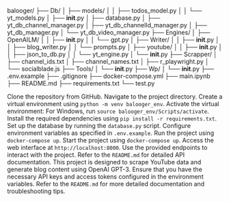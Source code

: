 balooger/
├── Db/
│   ├── models/
│   │   ├── todos_model.py
│   │   └── yt_models.py
│   ├── __init__.py
│   ├── database.py
│   ├── yt_db_channel_manager.py
│   ├── yt_db_channelId_manager.py
│   ├── yt_db_manager.py
│   └── yt_db_video_manager.py
├── Engines/
│   ├── OpenAILM/
│   │   ├── __init__.py
│   │   └── gpt.py
│   ├── Writer/
│   │   ├── __init__.py
│   │   ├── blog_writer.py
│   │   └── prompts.py
│   ├── youtube/
│   │   ├── __init__.py
│   │   ├── json_to_db.py
│   │   └── yt_engine.py
│   └── __init__.py
├── Scrapper/
│   ├── channel_ids.txt
│   ├── channel_names.txt
│   ├── r_playwright.py
│   └── socialblade.js
├── Tools/
│   └── __init__.py
├── Wp/
│   └── __init__.py
├── .env.example
├── .gitignore
├── docker-compose.yml
├── main.ipynb
├── README.md
├── requirements.txt
└── test.py

<ProjectOverview>
    <FolderStructure>
        <Folder name="balooger">
            <Folder name="Db">
                <Folder name="models">
                    <File name="todos_model.py" />
                    <File name="yt_models.py" />
                </Folder>
                <File name="__init__.py" />
                <File name="database.py" />
                <File name="yt_db_channel_manager.py" />
                <File name="yt_db_channelId_manager.py" />
                <File name="yt_db_manager.py" />
                <File name="yt_db_video_manager.py" />
            </Folder>
            <Folder name="Engines">
                <Folder name="OpenAILM">
                    <File name="__init__.py" />
                    <File name="gpt.py" />
                </Folder>
                <Folder name="Writer">
                    <File name="__init__.py" />
                    <File name="blog_writer.py" />
                    <File name="prompts.py" />
                </Folder>
                <Folder name="youtube">
                    <File name="__init__.py" />
                    <File name="json_to_db.py" />
                    <File name="yt_engine.py" />
                </Folder>
                <File name="__init__.py" />
            </Folder>
            <Folder name="Scrapper">
                <File name="channel_ids.txt" />
                <File name="channel_names.txt" />
                <File name="r_playwright.py" />
                <File name="socialblade.js" />
            </Folder>
            <Folder name="Tools">
                <File name="__init__.py" />
            </Folder>
            <Folder name="Wp">
                <File name="__init__.py" />
            </Folder>
            <File name=".env.example" />
            <File name=".gitignore" />
            <File name="docker-compose.yml" />
            <File name="main.ipynb" />
            <File name="README.md" />
            <File name="requirements.txt" />
            <File name="test.py" />
            <File name="routes">
                <File name="route.py" />
            </File>
        </Folder>
    </FolderStructure>
    <TechStack>
        <Technology name="Python" version="3.10.6" description="Programming language used for the project." />
        <Technology name="FastAPI" version="latest" description="Web framework for building APIs." />
        <Technology name="Uvicorn" version="latest" description="ASGI server for serving FastAPI applications." />
        <Technology name="Pymongo" version="latest" description="MongoDB driver for Python." />
        <Technology name="Google API Python Client" version="latest" description="Client library for accessing Google APIs." />
        <Technology name="Pandas" version="latest" description="Data manipulation and analysis library." />
        <Technology name="Seaborn" version="latest" description="Statistical data visualization library." />
        <Technology name="Matplotlib" version="latest" description="Plotting library for creating static, animated, and interactive visualizations." />
        <Technology name="Pytest-Playwright" version="latest" description="End-to-end testing library using Playwright." />
        <Technology name="Python-dotenv" version="latest" description="Reads key-value pairs from a .env file and can set them as environment variables." />
        <Technology name="HTTPX" version="latest" description="HTTP client for Python." />
        <Technology name="Markdown" version="latest" description="Library for converting Markdown to HTML." />
        <Technology name="Motor" version="latest" description="Asynchronous Python driver for MongoDB." />
        <Technology name="IJJSON" version="latest" description="Iterative JSON parser." />
        <Technology name="IPykernel" version="latest" description="Jupyter kernel for Python." />
        <Technology name="Docker" version="19.03" description="Containerization platform used for deployment." />
    </TechStack>
    <FileDescriptions>
        <File name="todos_model.py" description="Defines the database model for todos." />
        <File name="yt_models.py" description="Defines the database models for YouTube channels and videos." />
        <File name="__init__.py" description="Initializes Python packages." />
        <File name="database.py" description="Handles database connections and sessions." />
        <File name="yt_db_channel_manager.py" description="Manages YouTube channel data in the database." />
        <File name="yt_db_channelId_manager.py" description="Manages YouTube channel IDs in the database." />
        <File name="yt_db_manager.py" description="General YouTube database manager handling channels and videos." />
        <File name="yt_db_video_manager.py" description="Manages YouTube video data in the database." />
        <File name="gpt.py" description="Interacts with OpenAI GPT-3 for text generation." />
        <File name="blog_writer.py" description="Generates blog content using predefined prompts." />
        <File name="prompts.py" description="Contains prompts for text generation." />
        <File name="json_to_db.py" description="Converts JSON data to database entries." />
        <File name="yt_engine.py" description="Engine for processing YouTube data, including fetching and saving channel/video details." />
        <File name="r_playwright.py" description="Script for web scraping using Playwright." />
        <File name="socialblade.js" description="JavaScript file for scraping SocialBlade data." />
        <File name="main.ipynb" description="Jupyter notebook for project exploration and testing." />
        <File name="README.md" description="Project documentation and overview." />
        <File name="requirements.txt" description="List of project dependencies." />
        <File name="test.py" description="Test script for the project." />
        <File name="route.py" description="Defines API routes for the application." />
        <File name="docker-compose.yml" description="Defines Docker services, networks, and volumes for the project." />
        <File name=".env.example" description="Sample environment variables file." />
        <File name=".gitignore" description="Specifies intentionally untracked files to ignore." />
    </FileDescriptions>
    <SetupInstructions>
        <Step>Clone the repository from GitHub.</Step>
        <Step>Navigate to the project directory.</Step>
        <Step>Create a virtual environment using <code>python -m venv balooger_env</code>.</Step>
        <Step>Activate the virtual environment:</Step>
        <Step>For Windows, run <code>source balooger_env/Scripts/activate</code>.</Step>
        <Step>Install the required dependencies using <code>pip install -r requirements.txt</code>.</Step>
        <Step>Set up the database by running the <code>database.py</code> script.</Step>
        <Step>Configure environment variables as specified in <code>.env.example</code>.</Step>
        <Step>Run the project using <code>docker-compose up</code>.</Step>
    </SetupInstructions>
    <UsageInstructions>
        <Step>Start the project using <code>docker-compose up</code>.</Step>
        <Step>Access the web interface at <code>http://localhost:8000</code>.</Step>
        <Step>Use the provided endpoints to interact with the project.</Step>
        <Step>Refer to the <code>README.md</code> for detailed API documentation.</Step>
    </UsageInstructions>
    <AdditionalInformation>
        <Detail>This project is designed to scrape YouTube data and generate blog content using OpenAI GPT-3.</Detail>
        <Detail>Ensure that you have the necessary API keys and access tokens configured in the environment variables.</Detail>
        <Detail>Refer to the <code>README.md</code> for more detailed documentation and troubleshooting tips.</Detail>
    </AdditionalInformation>
</ProjectOverview>